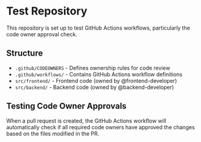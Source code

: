 # Test Repository

This repository is set up to test GitHub Actions workflows, particularly the code owner approval check.

## Structure

- `.github/CODEOWNERS` - Defines ownership rules for code review
- `.github/workflows/` - Contains GitHub Actions workflow definitions
- `src/frontend/` - Frontend code (owned by @frontend-developer)
- `src/backend/` - Backend code (owned by @backend-developer)

## Testing Code Owner Approvals

When a pull request is created, the GitHub Actions workflow will automatically check if all required code owners have approved the changes based on the files modified in the PR.
